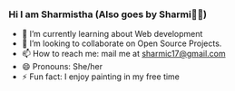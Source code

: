 ### Hi I am Sharmistha (Also goes by Sharmi🤜🤛)




- 🌱 I’m currently learning about Web development 
- 👯 I’m looking to collaborate on Open Source Projects.
- 📫 How to reach me: mail me at sharmic17@gmail.com
- 😄 Pronouns: She/her
- ⚡ Fun fact: I enjoy painting in my free time

